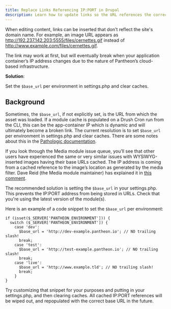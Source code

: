 ```yaml
---
title: Replace Links Referencing IP:PORT in Drupal
description: Learn how to update links so the URL references the correct file path and domain name.
---
```

When editing content, links can be inserted that don't reflect the site's domain name. For example, an image URL appears as http://192.237.142.203:5555/files/cernettes.gif instead of http://www.example.com/files/cernettes.gif.

The link may work at first, but will eventually break when your application container’s IP address changes due to the nature of Pantheon’s cloud-based infrastructure.

**Solution**:

Set the `$base_url` per environment in settings.php and clear caches.


## Background

Sometimes, the `$base_url`, if not explicitly set, is the URL from which the asset was loaded. If a module cache is populated on a Drush Cron run from the CLI, this can be the app-container IP which is dynamic and will ultimately become a broken link. The current resolution is to set `$base_url` per environment in settings.php and clear caches. There are some notes about this in the [Pathologic documentation](https://www.drupal.org/node/257026).

If you look through the Media module issue queue, you’ll see that other users have experienced the same or very similar issues with WYSIWYG-inserted images having their base URLs cached. The IP address is coming from a cached reference to the image’s location as generated by the media filter. Dave Reid (the Media module maintainer) has explained it in [this comment](https://drupal.org/node/1660936#comment-6270618).

The recommended solution is setting the `$base_url` in your settings.php. This prevents the IP:PORT address from being stored in URLs. Check that you're using the latest version of the module(s).

Here is an example of a code snippet to set the `$base_url` per environment:

````
if (isset($_SERVER['PANTHEON_ENVIRONMENT'])) {
  switch ($_SERVER['PANTHEON_ENVIRONMENT']) {
    case 'dev':
      $base_url = 'http://dev-example.pantheon.io'; // NO trailing slash!
      break;
    case 'test':
      $base_url = 'http://test-example.pantheon.io'; // NO trailing slash!
      break;
    case 'live':
      $base_url = 'http://www.example.tld'; // NO trailing slash!
      break;
    }
}
````
Try customizing that snippet for your purposes and putting in your settings.php, and then clearing caches. All cached IP:PORT references will be wiped out, and repopulated with the correct base URL in the future.
